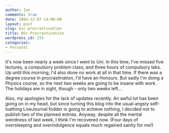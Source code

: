 ```yaml
---
author: Ian
comments: true
date: 2004-12-07 14:00:00
layout: post
slug: bsc-procrastination
title: BSc Procrastination
wordpress_id: 233
categories:
- Personal
---
```


It's now been nearly a week since I went to Uni.  In this time, I've missed five lectures, a compulsory problem class, and three hours of compulsory labs.  Up until this morning, I'd also done no work at all in that time.  If there was a degree course in procrastination, I'd have an Honours.  But sadly I'm doing a Physics course, so the next two weeks are going to be insane with work.  The holidays are in sight, though - only two weeks left...  

Also, my apologies for the lack of updates recently.  An awful lot has been going on in my head, but since turning this blog into the usual angsty self-loathing LiveJournal fodder is going to achieve nothing, I decided not to publish two of the planned entries.  Anyway, despite all the mental weirdness of last week, I think I'm recovered now.  (Four days of oversleeping and overindulgence equals much regained sanity for me!)

